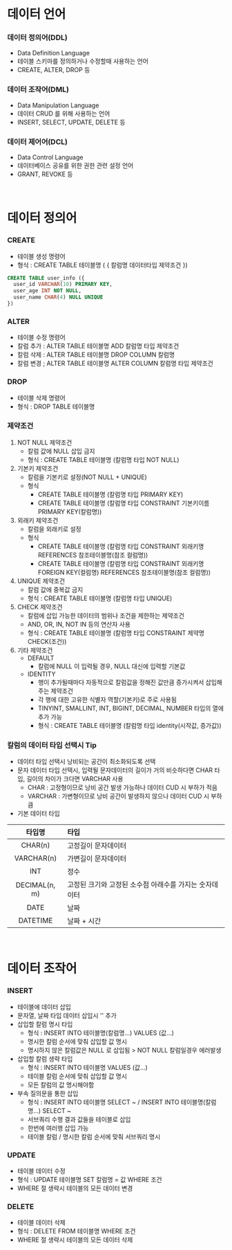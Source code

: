 # 데이터 언어
### 데이터 정의어(DDL)
* Data Definition Language
* 테이블 스키마를 정의하거나 수정할때 사용하는 언어
* CREATE, ALTER, DROP 등

### 데이터 조작어(DML)
* Data Manipulation Language
* 데이터 CRUD 를 위해 사용하는 언어
* INSERT, SELECT, UPDATE, DELETE 등 

### 데이터 제어어(DCL)
* Data Control Language
* 데이터베이스 공유를 위한 권한 관련 설정 언어
* GRANT, REVOKE 등

<br>

# 데이터 정의어
### CREATE
* 테이블 생성 명령어
* 형식 : CREATE TABLE 테이블명 ( { 칼럼명 데이터타입 제약조건 })
```sql
CREATE TABLE user_info ({
  user_id VARCHAR(10) PRIMARY KEY,
  user_age INT NOT NULL,
  user_name CHAR(4) NULL UNIQUE
})
```

### ALTER
* 테이블 수정 명령어
* 칼럼 추가 : ALTER TABLE 테이블명 ADD 칼럼명 타입 제약조건
* 칼럼 삭제 : ALTER TABLE 테이블명 DROP COLUMN 칼럼명
* 칼럼 변경 ; ALTER TABLE 테이블명 ALTER COLUMN 칼럼명 타입 제약조건

### DROP
* 테이블 삭제 명령어
* 형식 : DROP TABLE 테이블명

### 제약조건
1. NOT NULL 제약조건
	* 칼럼 값에 NULL 삽입 금지
	* 형식 : CREATE TABLE 테이블명 (칼럼명 타입 NOT NULL)
2. 기본키 제약조건
	* 칼럼을 기본키로 설정(NOT NULL + UNIQUE)
	* 형식
		* CREATE TABLE 테이블명 (칼럼명 타입 PRIMARY KEY)
		* CREATE TABLE 테이블명 (칼럼명 타입 CONSTRAINT 기본키이름 PRIMARY KEY(칼럼명))
3. 외래키 제약조건
	* 칼럼을 외래키로 설정
	* 형식
		* CREATE TABLE 테이블명 (칼럼명 타입 CONSTRAINT 외래키명 REFERENCES 참조테이블명(참조 컬럼명))
		* CREATE TABLE 테이블명 (칼럼명 타입 CONSTRAINT 외래키명 FOREIGN KEY(컬럼명) REFERENCES 참조테이블명(참조 컬럼명))
4. UNIQUE 제약조건
	* 칼럼 값에 중복값 금지
	* 형식 : CREATE TABLE 테이블명 (칼럼명 타입 UNIQUE)
5. CHECK 제약조건
	* 칼럼에 삽입 가능한 데이터의 범위나 조건을 제한하는 제약조건
	* AND, OR, IN, NOT IN 등의 연산자 사용
	* 형식 : CREATE TABLE 테이블명 (칼럼명 타입 CONSTRAINT 제약명 CHECK(조건))
6. 기타 제약조건
	* DEFAULT
		* 칼럼에 NULL 이 입력될 경우, NULL 대신에 입력할 기본값
	* IDENTITY
		* 행이 추가될때마다 자동적으로 칼럼값을 정해진 값만큼 증가시켜서 삽입해주는 제약조건
		* 각 행에 대한 고유한 식별자 역할(기본키)로 주로 사용됨
		* TINYINT, SMALLINT, INT, BIGINT, DECIMAL, NUMBER 타입의 열에 추가 가능
		* 형식 : CREATE TABLE 테이블명 (칼럼명 타입 identity(시작값, 증가값))

### 칼럼의 데이터 타입 선택시 Tip
* 데이터 타입 선택시 낭비되는 공간이 최소화되도록 선택
* 문자 데이터 타입 선택시, 입력될 문자데이터의 길이가 거의 비슷하다면 CHAR 타입, 길이의 차이가 크다면 VARCHAR 사용
	* CHAR : 고정형이므로 낭비 공간 발생 가능하나 데이터 CUD 시 부하가 적음 
	* VARCHAR : 가변형이므로 낭비 공간이 발생하지 않으나 데이터 CUD 시 부하 큼
* 기본 데이터 타입

| 타입명 | 타입 |
|:-----:|:-----|
|CHAR(n)|고정길이 문자데이터|
|VARCHAR(n)|가변길이 문자데이터|
|INT|정수|
|DECIMAL(n, m)|고정된 크기와 고정된 소수점 아래수를 가지는 숫자데이터|
|DATE|날짜|
|DATETIME|날짜 + 시간|

<br>

# 데이터 조작어
### INSERT
* 테이블에 데이터 삽입
* 문자열, 날짜 타입 데이터 삽입시 '' 추가
* 삽입할 칼럼 명시 타입
	* 형식 : INSERT INTO 테이블명(칼럼명...) VALUES (값...)
	* 명시한 칼럼 순서에 맞춰 삽입할 값 명시
	* 명시하지 않은 칼럼값은 NULL 로 삽입됨 > NOT NULL 칼럼일경우 에러발생
* 삽입할 칼럼 생략 타입
	* 형식 : INSERT INTO 테이블명 VALUES (값...)
	* 테이블 칼럼 순서에 맞춰 삽입할 값 명시
	* 모든 칼럼의 값 명시해야함  
* 부속 질의문을 통한 삽입
	* 형식 : INSERT INTO 테이블명 SELECT ~ / INSERT INTO 테이블명(칼럼명...) SELECT ~
	* 서브쿼리 수행 결과 값들을 테이블로 삽입
	* 한번에 여러행 삽입 가능
	* 테이블 칼럼 / 명시한 칼럼 순서에 맞춰 서브쿼리 명시

### UPDATE
* 테이블 데이터 수정
* 형식 : UPDATE 테이블명 SET 칼럼명 = 값 WHERE 조건
* WHERE 절 생략시 테이블의 모든 데이터 변경

### DELETE
* 테이블 데이터 삭제
* 형식 : DELETE FROM 테이블명 WHERE 조건
* WHERE 절 생략시 테이블의 모든 데이터 삭제
